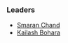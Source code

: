 ### Leaders
* [Smaran Chand](mailto:smaran.chand@owasp.org)
* [Kailash Bohara](mailto:kailash.bohara@owasp.org)
